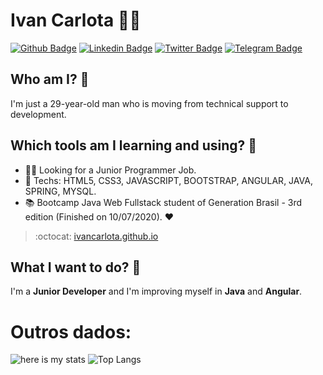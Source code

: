 # Ivan Carlota :man_technologist:

[![Github Badge](https://img.shields.io/badge/-Github-000?style=flat-square&logo=Github&logoColor=white&link=https://github.com/IvanCarlota)](https://github.com/IvanCarlota)
[![Linkedin Badge](https://img.shields.io/badge/-LinkedIn-blue?style=flat-square&logo=Linkedin&logoColor=white&link=https://www.linkedin.com/in/ivan-carlota/)](https://www.linkedin.com/in/ivan-carlota/)
[![Twitter Badge](https://img.shields.io/badge/-Twitter-1ca0f1?style=flat-square&labelColor=1ca0f1&logo=twitter&logoColor=white&link=https://twitter.com/Ivan_Carlota)](https://twitter.com/Ivan_Carlota)
[![Telegram Badge](https://img.shields.io/badge/-Telegram-1ca0f1?style=flat-square&labelColor=1ca0f1&logo=telegram&logoColor=white&link=https://t.me/Ivan_Jr777)](https://t.me/Ivan_Jr777)

## Who am I? 📝
I'm just a 29-year-old man who is moving from technical support to development.

## Which tools am I learning and using? :construction_worker:
- :office_worker: Looking for a Junior Programmer Job. 
- :blue_heart: Techs: HTML5, CSS3, JAVASCRIPT, BOOTSTRAP, ANGULAR, JAVA, SPRING, MYSQL.
- :books: Bootcamp Java Web Fullstack student of Generation Brasil - 3rd edition (Finished on 10/07/2020). :heart:

> :octocat: [ivancarlota.github.io](https://ivancarlota.github.io/)

## What I want to do? 🚀
I'm a **Junior Developer** and I'm improving myself in **Java** and **Angular**.

# Outros dados:


![here is my stats](https://github-readme-stats.vercel.app/api?username=IvanCarlota&theme=radical&show_icons=true) ![Top Langs](https://github-readme-stats.vercel.app/api/top-langs/?username=IvanCarlota&hide=html&layout=compact&theme=radical")

